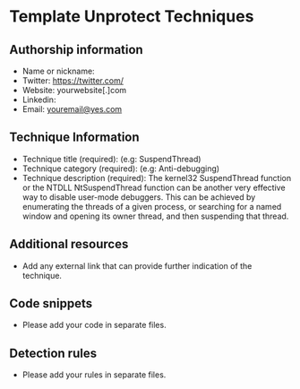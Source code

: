 # Template Unprotect Techniques

## Authorship information
* Name or nickname: <myname>
* Twitter: https://twitter.com/<yourhandle>
* Website: yourwebsite[.]com
* Linkedin: <yourlinkedinprofile>
* Email: <youremail@yes.com>
  
## Technique Information
* Technique title (required): (e.g: SuspendThread)
* Technique category (required): (e.g: Anti-debugging)
* Technique description (required): The kernel32 SuspendThread function or the NTDLL NtSuspendThread function can be another very effective way to disable user-mode debuggers. This can be achieved by enumerating the threads of a given process, or searching for a named window and opening its owner thread, and then suspending that thread.

## Additional resources
* Add any external link that can provide further indication of the technique.

## Code snippets
* Please add your code in separate files.

## Detection rules
* Please add your rules in separate files.
